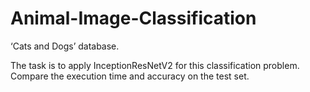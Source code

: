 # Animal-Image-Classification

‘Cats and Dogs’ database. 

The task is to apply InceptionResNetV2 for this classification problem. <br>
Compare the execution time and accuracy on the test set.
